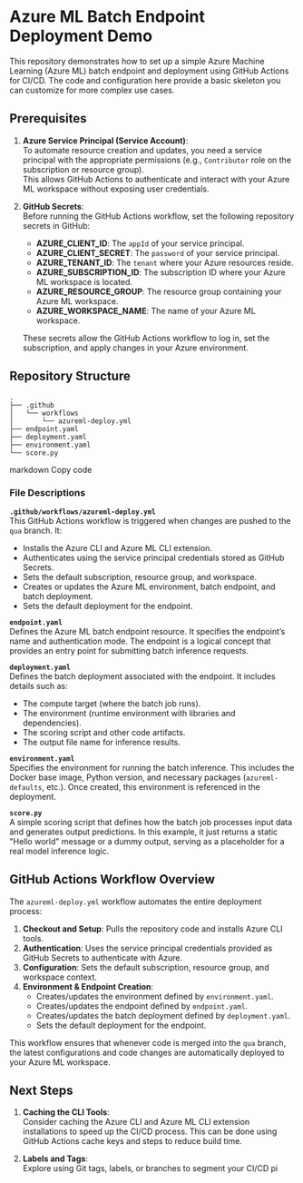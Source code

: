 # Azure ML Batch Endpoint Deployment Demo

This repository demonstrates how to set up a simple Azure Machine Learning (Azure ML) batch endpoint and deployment using GitHub Actions for CI/CD. The code and configuration here provide a basic skeleton you can customize for more complex use cases.

## Prerequisites

1. **Azure Service Principal (Service Account)**:  
   To automate resource creation and updates, you need a service principal with the appropriate permissions (e.g., `Contributor` role on the subscription or resource group).  
   This allows GitHub Actions to authenticate and interact with your Azure ML workspace without exposing user credentials.

2. **GitHub Secrets**:  
   Before running the GitHub Actions workflow, set the following repository secrets in GitHub:
   - **AZURE_CLIENT_ID**: The `appId` of your service principal.
   - **AZURE_CLIENT_SECRET**: The `password` of your service principal.
   - **AZURE_TENANT_ID**: The `tenant` where your Azure resources reside.
   - **AZURE_SUBSCRIPTION_ID**: The subscription ID where your Azure ML workspace is located.
   - **AZURE_RESOURCE_GROUP**: The resource group containing your Azure ML workspace.
   - **AZURE_WORKSPACE_NAME**: The name of your Azure ML workspace.

   These secrets allow the GitHub Actions workflow to log in, set the subscription, and apply changes in your Azure environment.

## Repository Structure

```
.
├── .github
│   └── workflows
│       └── azureml-deploy.yml
├── endpoint.yaml
├── deployment.yaml
├── environment.yaml
└── score.py
```

markdown
Copy code

### File Descriptions

**`.github/workflows/azureml-deploy.yml`**  
This GitHub Actions workflow is triggered when changes are pushed to the `qua` branch. It:  
- Installs the Azure CLI and Azure ML CLI extension.  
- Authenticates using the service principal credentials stored as GitHub Secrets.  
- Sets the default subscription, resource group, and workspace.  
- Creates or updates the Azure ML environment, batch endpoint, and batch deployment.  
- Sets the default deployment for the endpoint.

**`endpoint.yaml`**  
Defines the Azure ML batch endpoint resource. It specifies the endpoint’s name and authentication mode. The endpoint is a logical concept that provides an entry point for submitting batch inference requests.

**`deployment.yaml`**  
Defines the batch deployment associated with the endpoint. It includes details such as:  
- The compute target (where the batch job runs).  
- The environment (runtime environment with libraries and dependencies).  
- The scoring script and other code artifacts.  
- The output file name for inference results.

**`environment.yaml`**  
Specifies the environment for running the batch inference. This includes the Docker base image, Python version, and necessary packages (`azureml-defaults`, etc.). Once created, this environment is referenced in the deployment.

**`score.py`**  
A simple scoring script that defines how the batch job processes input data and generates output predictions. In this example, it just returns a static "Hello world" message or a dummy output, serving as a placeholder for a real model inference logic.

## GitHub Actions Workflow Overview

The `azureml-deploy.yml` workflow automates the entire deployment process:  
1. **Checkout and Setup**: Pulls the repository code and installs Azure CLI tools.  
2. **Authentication**: Uses the service principal credentials provided as GitHub Secrets to authenticate with Azure.  
3. **Configuration**: Sets the default subscription, resource group, and workspace context.  
4. **Environment & Endpoint Creation**:  
   - Creates/updates the environment defined by `environment.yaml`.  
   - Creates/updates the endpoint defined by `endpoint.yaml`.  
   - Creates/updates the batch deployment defined by `deployment.yaml`.  
   - Sets the default deployment for the endpoint.
   
This workflow ensures that whenever code is merged into the `qua` branch, the latest configurations and code changes are automatically deployed to your Azure ML workspace.

## Next Steps

1. **Caching the CLI Tools**:  
   Consider caching the Azure CLI and Azure ML CLI extension installations to speed up the CI/CD process. This can be done using GitHub Actions cache keys and steps to reduce build time.

2. **Labels and Tags**:  
   Explore using Git tags, labels, or branches to segment your CI/CD pi
